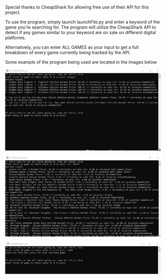Special thanks to CheapShark for allowing free use of their API for this project.

To use the program, simply launch launchFile.py and enter a keyword of the game you're searching for. The program will utilize the CheapShark API to
detect if any games similar to your keyword are on sale on different digital platforms.

Alternatively, you can enter ALL GAMES as your input to get a full breakdown of every game currently being tracked by the API.

Some example of the program being used are located in the images below

![Screenshot](Images/image1.png)


![Screenshot](Images/image2.png)


![Screenshot](Images/image3.png)
